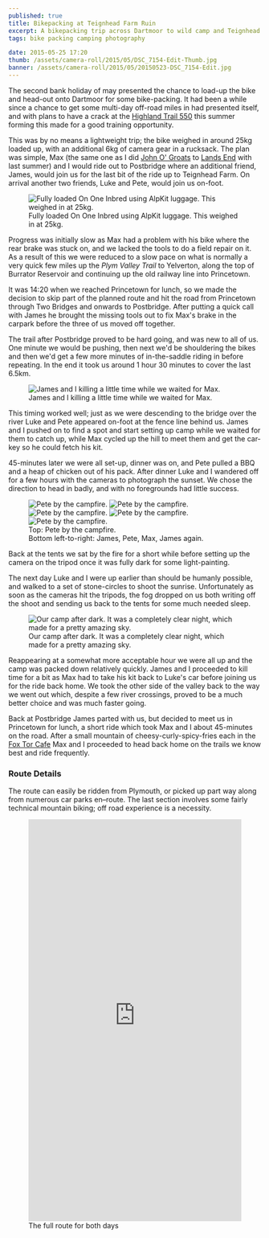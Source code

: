 ```yaml
---
published: true
title: Bikepacking at Teignhead Farm Ruin
excerpt: A bikepacking trip across Dartmoor to wild camp and Teignhead Farm Ruin.
tags: bike packing camping photography

date: 2015-05-25 17:20
thumb: /assets/camera-roll/2015/05/DSC_7154-Edit-Thumb.jpg
banner: /assets/camera-roll/2015/05/20150523-DSC_7154-Edit.jpg
---
```


The second bank holiday of may presented the chance to load-up the bike and head-out onto Dartmoor for some bike-packing. It had been a while since a chance to get some multi-day off-road miles in had presented itself, and with plans to have a crack at the [Highland Trail 550](http://highlandtrail.net "Highland Trail 550 – off road independent time trial") this summer forming this made for a good training opportunity.

This was by no means a lightweight trip; the bike weighed in around 25kg loaded up, with an additional 6kg of camera gear in a rucksack. The plan was simple, Max (the same one as I did [John O' Groats](https://danielgroves.net/adventures-photography/2014/11/JOGLE "John O' Groats to Lands End Part One") to [Lands End](https://danielgroves.net/adventures-photography/2014/12/JOGLE-2 "John O' Groats to Lands End Part Two") with last summer) and I would ride out to Postbridge where an additional friend, James, would join us for the last bit of the ride up to Teignhead Farm. On arrival another two friends, Luke and Pete, would join us on-foot.

<figure>
  <img src="/assets/camera-roll/2015/05/20150523-DSC_7073.jpg" alt="Fully loaded On One Inbred using AlpKit luggage. This weighed in at 25kg." />
  <figcaption>
    Fully loaded On One Inbred using AlpKit luggage. This weighed in at 25kg.
  </figcaption>
</figure>

Progress was initially slow as Max had a problem with his bike where the rear brake was stuck on, and we lacked the tools to do a field repair on it. As a result of this we were reduced to a slow pace on what is normally a very quick few miles up the *Plym Valley Trail* to Yelverton, along the top of Burrator Reservoir and continuing up the old railway line into Princetown.

It was 14:20 when we reached Princetown for lunch, so we made the decision to skip part of the planned route and hit the road from Princetown through Two Bridges and onwards to Postbridge. After putting a quick call with James he brought the missing tools out to fix Max's brake in the carpark before the three of us moved off together.

The trail after Postbridge proved to be hard going, and was new to all of us. One minute we would be pushing, then next we'd be shouldering the bikes and then we'd get a few more minutes of in-the-saddle riding in before repeating. In the end it took us around 1 hour 30 minutes to cover the last 6.5km.

<figure>
  <img src="/assets/camera-roll/2015/05/20150524-DSC_7174.jpg" alt="James and I killing a little time while we waited for Max. " />
  <figcaption>
    James and I killing a little time while we waited for Max.
  </figcaption>
</figure>

This timing worked well; just as we were descending to the bridge over the river Luke and Pete appeared on-foot at the fence line behind us. James and I pushed on to find a spot and start setting up camp while we waited for them to catch up, while Max cycled up the hill to meet them and get the car-key so he could fetch his kit.

45-minutes later we were all set-up, dinner was on, and Pete pulled a BBQ and a heap of chicken out of his pack. After dinner Luke and I wandered off for a few hours with the cameras to photograph the sunset. We chose the direction to head in badly, and with no foregrounds had little success.

<figure>
  <img src="/assets/camera-roll/2015/05/20150523-DSC_7128.jpg" alt="Pete by the campfire. " />
  <img src="/assets/camera-roll/2015/05/20150523-DSC_7144.jpg" alt="Pete by the campfire. " class="small" />
  <img src="/assets/camera-roll/2015/05/20150523-DSC_7145.jpg" alt="Pete by the campfire. " class="small" />
  <img src="/assets/camera-roll/2015/05/20150523-DSC_7147.jpg" alt="Pete by the campfire. " class="small" />
  <img src="/assets/camera-roll/2015/05/20150523-DSC_7150.jpg" alt="Pete by the campfire. " class="small" />

  <figcaption>
    Top: Pete by the campfire.<br />
    Bottom left-to-right: James, Pete, Max, James again.
  </figcaption>
</figure>

Back at the tents we sat by the fire for a short while before setting up the camera on the tripod once it was fully dark for some light-painting.

The next day Luke and I were up earlier than should be humanly possible, and walked to a set of stone-circles to shoot the sunrise. Unfortunately as soon as the cameras hit the tripods, the fog dropped on us both writing off the shoot and sending us back to the tents for some much needed sleep.

<figure>
  <img src="/assets/camera-roll/2015/05/20150523-DSC_7154-Edit.jpg" alt="Our camp after dark. It was a completely clear night, which made for a pretty amazing sky. " />
  <figcaption>
  Our camp after dark. It was a completely clear night, which made for a pretty amazing sky.
  </figcaption>
</figure>

Reappearing at a somewhat more acceptable hour we were all up and the camp was packed down relatively quickly. James and I proceeded to kill time for a bit as Max had to take his kit back to Luke's car before joining us for the ride back home. We took the other side of the valley back to the way we went out which, despite a few river crossings, proved to be a much better choice and was much faster going.

Back at Postbridge James parted with us, but decided to meet us in Princetown for lunch, a short ride which took Max and I about 45-minutes on the road. After a small mountain of cheesy-curly-spicy-fries each in the [Fox Tor Cafe](http://www.foxtorcafe.com "Fox Tor Cafe, Princetown, Dartmoor") Max and I proceeded to head back home on the trails we know best and ride frequently.

### Route Details

The route can easily be ridden from Plymouth, or picked up part way along from numerous car parks en–route. The last section involves some fairly technical mountain biking; off road experience is a necessity.

<figure>
<iframe width='100%' height='800px' frameBorder='0' src='https://a.tiles.mapbox.com/v4/danielsgroves.m9a0eo54/zoompan,zoomwheel.html?access_token=pk.eyJ1IjoiZGFuaWVsc2dyb3ZlcyIsImEiOiJwSlNBVXcwIn0._PdzYUw29IfgzxbOFul2kg'></iframe>
  <figcaption>The full route for both days</figcaption>
</figure>
